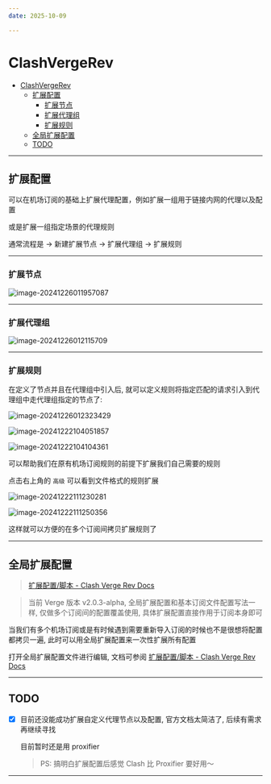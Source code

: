 ```yaml
---
date: 2025-10-09

---
```


# ClashVergeRev


- [ClashVergeRev](#clashvergerev)
  - [扩展配置](#扩展配置)
    - [扩展节点](#扩展节点)
    - [扩展代理组](#扩展代理组)
    - [扩展规则](#扩展规则)
  - [全局扩展配置](#全局扩展配置)
  - [TODO](#todo)

---

## 扩展配置

可以在机场订阅的基础上扩展代理配置，例如扩展一组用于链接内网的代理以及配置

或是扩展一组指定场景的代理规则

通常流程是 -> 新建扩展节点 -> 扩展代理组 -> 扩展规则

---

### 扩展节点

![image-20241226011957087](http://cdn.ayusummer233.top/DailyNotes/202412260120133.png)

---

### 扩展代理组

![image-20241226012115709](http://cdn.ayusummer233.top/DailyNotes/202412260121789.png)

---

### 扩展规则

在定义了节点并且在代理组中引入后,  就可以定义规则将指定匹配的请求引入到代理组中走代理组指定的节点了:

![image-20241226012323429](http://cdn.ayusummer233.top/DailyNotes/202412260123478.png)

![image-20241222104051857](http://cdn.ayusummer233.top/DailyNotes/202412221040885.png)

![image-20241222104104361](http://cdn.ayusummer233.top/DailyNotes/202412221041424.png)

可以帮助我们在原有机场订阅规则的前提下扩展我们自己需要的规则

点击右上角的 `高级` 可以看到文件格式的规则扩展

![image-20241222111230281](http://cdn.ayusummer233.top/DailyNotes/202412221112313.png)

![image-20241222111250356](http://cdn.ayusummer233.top/DailyNotes/202412221112387.png)

这样就可以方便的在多个订阅间拷贝扩展规则了

---

## 全局扩展配置

> [扩展配置/脚本 - Clash Verge Rev Docs](https://www.clashverge.dev/guide/extend.html)

> 当前 Verge 版本 v2.0.3-alpha, 全局扩展配置和基本订阅文件配置写法一样, 仅做多个订阅间的配置覆盖使用, 具体扩展配置直接作用于订阅本身即可

当我们有多个机场订阅或是有时候遇到需要重新导入订阅的时候也不是很想将配置都拷贝一遍, 此时可以用全局扩展配置来一次性扩展所有配置

打开全局扩展配置文件进行编辑, 文档可参阅 [扩展配置/脚本 - Clash Verge Rev Docs](https://www.clashverge.dev/guide/extend.html)

----

## TODO

- [x] 目前还没能成功扩展自定义代理节点以及配置, 官方文档太简洁了, 后续有需求再继续寻找

  目前暂时还是用 proxifier

  > PS: 搞明白扩展配置后感觉 Clash 比 Proxifier 要好用～

---




